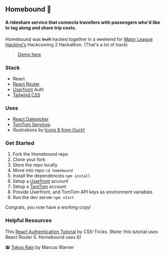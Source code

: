 ## Homebound 🚙
#### A rideshare service that connects travellers with passengers who'd like to tag along and share trip costs.

Homebound was ~~built~~ hacked together in a weekend for [Major League Hacking's](https://mlh.io) Hackcoming 2 Hackathon. (That's a lot of *hack*)

> [Demo here](https://www.youtube.com/watch?v=t0k5LtRIMwY)

### Stack
- React
- [React Router](https://reactrouter.com/en/main)
- [Userfront](https://userfront.com) Auth
- [Tailwind CSS](https://tailwindcss.com)

### Uses
- [React Datepicker](https://reactdatepicker.com/#example-date-range)
- [TomTom Services](https://api.tomtom.com/maps-sdk-for-web/6.x/6.21.3/documentation/dist/modules/Services.html)
- Illustrations by [Icons 8 from Ouch!](https://icons8.com/illustrations)

### Get Started
1. Fork the Homebound repo
2. Clone your fork
3. Store the repo locally
4. Move into repo ```cd homebound```
5. Install the dependencies ```npm install```
6. Setup a [Userfront](https://userfront.com) account
8. Setup a [TomTom](https://developer.tomtom.com) account
9. Provide Userfront, and TomTom API keys as environment variables
10. Run the dev server ```npm start```

Congrats, you now have a working copy!


### Helpful Resources
This [React Authentication Tutorial](https://css-tricks.com/react-authentication-access-control/) by CSS-Tricks. (Note: this tutorial uses React Router 5. Homebound uses 6)

📻 [Tokyo Rain](https://open.spotify.com/track/7kutPF54tDrhROVwm5r0C2?si=72afbef9da7f4028) by Marcus Warner
